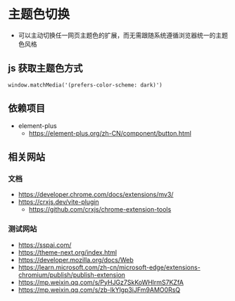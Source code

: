 # 主题色切换

- 可以主动切换任一网页主题色的扩展，而无需跟随系统遵循浏览器统一的主题色风格

## js 获取主题色方式

```
window.matchMedia('(prefers-color-scheme: dark)')
```

## 依赖项目

- element-plus
  - https://element-plus.org/zh-CN/component/button.html

## 相关网站

### 文档

- https://developer.chrome.com/docs/extensions/mv3/
- https://crxjs.dev/vite-plugin
  - https://github.com/crxjs/chrome-extension-tools

### 测试网站

- https://sspai.com/
- https://theme-next.org/index.html
- https://developer.mozilla.org/docs/Web
- https://learn.microsoft.com/zh-cn/microsoft-edge/extensions-chromium/publish/publish-extension
- https://mp.weixin.qq.com/s/PyHJGz7SkKoWHlrmS7KZfA
- https://mp.weixin.qq.com/s/zb-lkYlgp3iJFm9AMO0RsQ
